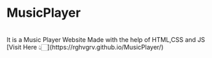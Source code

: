# MusicPlayer
<br>
It is a Music Player Website Made with the help of HTML,CSS and JS
<br>
[Visit Here 👆🏻](https://rghvgrv.github.io/MusicPlayer/)
